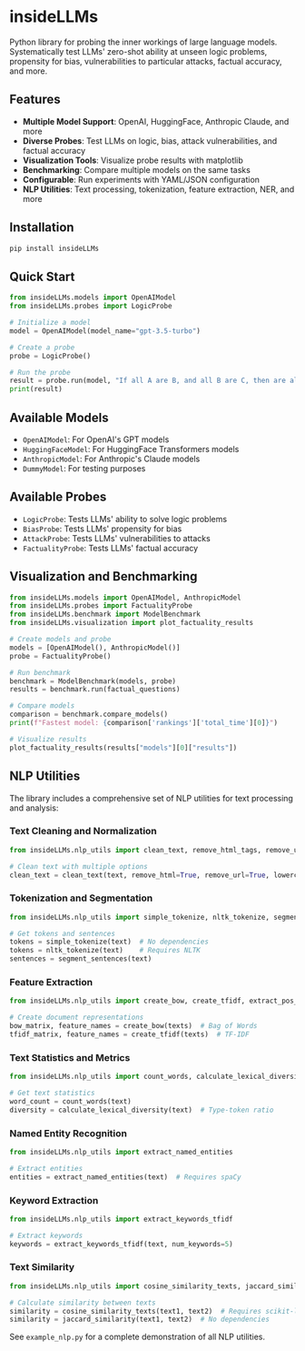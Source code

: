 # insideLLMs

Python library for probing the inner workings of large language models. Systematically test LLMs' zero-shot ability at unseen logic problems, propensity for bias, vulnerabilities to particular attacks, factual accuracy, and more.

## Features

- **Multiple Model Support**: OpenAI, HuggingFace, Anthropic Claude, and more
- **Diverse Probes**: Test LLMs on logic, bias, attack vulnerabilities, and factual accuracy
- **Visualization Tools**: Visualize probe results with matplotlib
- **Benchmarking**: Compare multiple models on the same tasks
- **Configurable**: Run experiments with YAML/JSON configuration
- **NLP Utilities**: Text processing, tokenization, feature extraction, NER, and more

## Installation

```bash
pip install insideLLMs
```

## Quick Start

```python
from insideLLMs.models import OpenAIModel
from insideLLMs.probes import LogicProbe

# Initialize a model
model = OpenAIModel(model_name="gpt-3.5-turbo")

# Create a probe
probe = LogicProbe()

# Run the probe
result = probe.run(model, "If all A are B, and all B are C, then are all A also C?")
print(result)
```

## Available Models

- `OpenAIModel`: For OpenAI's GPT models
- `HuggingFaceModel`: For HuggingFace Transformers models
- `AnthropicModel`: For Anthropic's Claude models
- `DummyModel`: For testing purposes

## Available Probes

- `LogicProbe`: Tests LLMs' ability to solve logic problems
- `BiasProbe`: Tests LLMs' propensity for bias
- `AttackProbe`: Tests LLMs' vulnerabilities to attacks
- `FactualityProbe`: Tests LLMs' factual accuracy

## Visualization and Benchmarking

```python
from insideLLMs.models import OpenAIModel, AnthropicModel
from insideLLMs.probes import FactualityProbe
from insideLLMs.benchmark import ModelBenchmark
from insideLLMs.visualization import plot_factuality_results

# Create models and probe
models = [OpenAIModel(), AnthropicModel()]
probe = FactualityProbe()

# Run benchmark
benchmark = ModelBenchmark(models, probe)
results = benchmark.run(factual_questions)

# Compare models
comparison = benchmark.compare_models()
print(f"Fastest model: {comparison['rankings']['total_time'][0]}")

# Visualize results
plot_factuality_results(results["models"][0]["results"])
```

## NLP Utilities

The library includes a comprehensive set of NLP utilities for text processing and analysis:

### Text Cleaning and Normalization
```python
from insideLLMs.nlp_utils import clean_text, remove_html_tags, remove_urls

# Clean text with multiple options
clean_text = clean_text(text, remove_html=True, remove_url=True, lowercase=True)
```

### Tokenization and Segmentation
```python
from insideLLMs.nlp_utils import simple_tokenize, nltk_tokenize, segment_sentences

# Get tokens and sentences
tokens = simple_tokenize(text)  # No dependencies
tokens = nltk_tokenize(text)    # Requires NLTK
sentences = segment_sentences(text)
```

### Feature Extraction
```python
from insideLLMs.nlp_utils import create_bow, create_tfidf, extract_pos_tags

# Create document representations
bow_matrix, feature_names = create_bow(texts)  # Bag of Words
tfidf_matrix, feature_names = create_tfidf(texts)  # TF-IDF
```

### Text Statistics and Metrics
```python
from insideLLMs.nlp_utils import count_words, calculate_lexical_diversity

# Get text statistics
word_count = count_words(text)
diversity = calculate_lexical_diversity(text)  # Type-token ratio
```

### Named Entity Recognition
```python
from insideLLMs.nlp_utils import extract_named_entities

# Extract entities
entities = extract_named_entities(text)  # Requires spaCy
```

### Keyword Extraction
```python
from insideLLMs.nlp_utils import extract_keywords_tfidf

# Extract keywords
keywords = extract_keywords_tfidf(text, num_keywords=5)
```

### Text Similarity
```python
from insideLLMs.nlp_utils import cosine_similarity_texts, jaccard_similarity

# Calculate similarity between texts
similarity = cosine_similarity_texts(text1, text2)  # Requires scikit-learn
similarity = jaccard_similarity(text1, text2)  # No dependencies
```

See `example_nlp.py` for a complete demonstration of all NLP utilities.